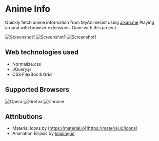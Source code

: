 # Anime Info
Quickly fetch anime information from MyAnimeList using [Jikan.me](https://jikan.me)
Playing around with browser extensions. Done with this project.

![Screenshot1](https://irfandahir.files.wordpress.com/2018/03/screen1.png)
![Screenshot1](https://irfandahir.files.wordpress.com/2018/03/screen2.png)
![Screenshot1](https://irfandahir.files.wordpress.com/2018/03/screen3.png)


## Web technologies used
- Normalize.css
- JQuery.js
- CSS FlexBox & Grid



## Supported Browsers
![Opera](https://cdnjs.cloudflare.com/ajax/libs/browser-logos/45.3.0/opera/opera_48x48.png) ![Firefox](https://cdnjs.cloudflare.com/ajax/libs/browser-logos/45.4.0/firefox/firefox_48x48.png) ![Chrome](https://cdnjs.cloudflare.com/ajax/libs/browser-logos/45.4.0/chrome/chrome_48x48.png)


## Attributions

- Material Icons by [https://material.io](https://material.io/icons)
- Animation Ellipsis by [loading.io](https://loading.io/spinner/ellipsis)
